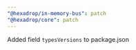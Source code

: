 ```yaml
---
"@hexadrop/in-memory-bus": patch
"@hexadrop/core": patch
---
```


Added field `typesVersions` to package.json
